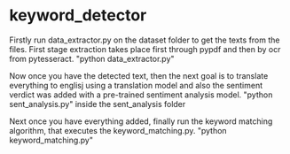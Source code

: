 # keyword_detector
Firstly run data_extractor.py on the dataset folder to get the texts from the files.
First stage extraction takes place first through pypdf and then by ocr from pytesseract.
"python data_extractor.py"

Now once you have the detected text, then the next goal is to translate everything to englisj
using a translation model and also the sentiment verdict was added with a pre-trained
sentiment analysis model.
"python sent_analysis.py" inside the sent_analysis folder

Next once you have everything added, finally run the keyword matching algorithm,
that executes the keyword_matching.py.
"python keyword_matching.py"
